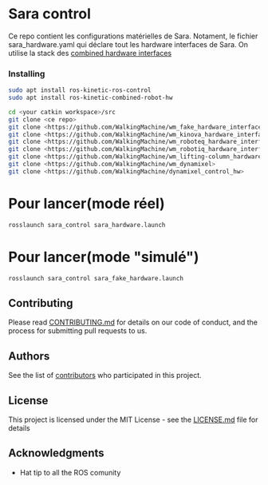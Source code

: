 # Sara control
Ce repo contient les configurations matérielles de Sara.
Notament, le fichier sara_hardware.yaml qui déclare tout les hardware interfaces de Sara.
On utilise la stack des [combined hardware interfaces](https://wiki.ros.org/combined_robot_hw?distro=kinetic)

### Installing
```bash
sudo apt install ros-kinetic-ros-control
sudo apt install ros-kinetic-combined-robot-hw

cd <your catkin workspace>/src
git clone <ce repo>
git clone <https://github.com/WalkingMachine/wm_fake_hardware_interface>
git clone <https://github.com/WalkingMachine/wm_kinova_hardware_interface>
git clone <https://github.com/WalkingMachine/wm_roboteq_hardware_interface>
git clone <https://github.com/WalkingMachine/wm_robotiq_hardware_interface>
git clone <https://github.com/WalkingMachine/wm_lifting-column_hardware_interface>
git clone <https://github.com/WalkingMachine/wm_dynamixel>
git clone <https://github.com/WalkingMachine/dynamixel_control_hw>
```

# Pour lancer(mode réel)
```bash
rosslaunch sara_control sara_hardware.launch
```
# Pour lancer(mode "simulé")
```bash
rosslaunch sara_control sara_fake_hardware.launch
```
## Contributing

Please read [CONTRIBUTING.md](https://gist.github.com/JeffCousineau/5ddad03418b09750e2a4afcb198b50e1) for details on our code of conduct, and the process for submitting pull requests to us.

## Authors

See the list of [contributors](https://github.com/walkingmachine/sara_control/contributors) who participated in this project.

## License

This project is licensed under the MIT License - see the [LICENSE.md](LICENSE.md) file for details

## Acknowledgments

* Hat tip to all the ROS comunity
